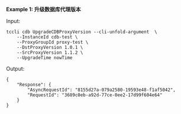 **Example 1: 升级数据库代理版本**



Input: 

```
tccli cdb UpgradeCDBProxyVersion --cli-unfold-argument  \
    --InstanceId cdb-test \
    --ProxyGroupId proxy-test \
    --DstProxyVersion 1.0.1 \
    --SrcProxyVersion 1.1.2 \
    --UpgradeTime nowTime
```

Output: 
```
{
    "Response": {
        "AsyncRequestId": "8155d27a-079a2580-19593e48-f1af5042",
        "RequestId": "3689c0eb-a92d-77ce-0ee2-17d99f604e64"
    }
}
```

